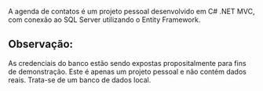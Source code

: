 

A agenda de contatos é um projeto pessoal desenvolvido em C# .NET MVC, com conexão ao SQL Server utilizando o Entity Framework. 

<h2>Observação:</h2>
As credenciais do banco estão sendo expostas propositalmente para fins de demonstração. 
Este é apenas um projeto pessoal e não contém dados reais. Trata-se de um banco de dados local.
